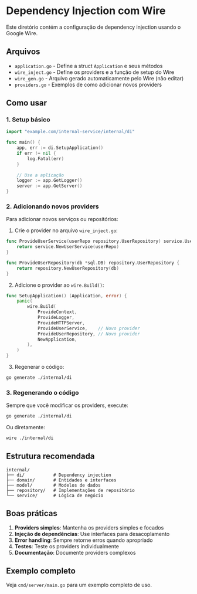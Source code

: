 # Dependency Injection com Wire

Este diretório contém a configuração de dependency injection usando o Google Wire.

## Arquivos

- `application.go` - Define a struct `Application` e seus métodos
- `wire_inject.go` - Define os providers e a função de setup do Wire
- `wire_gen.go` - Arquivo gerado automaticamente pelo Wire (não editar)
- `providers.go` - Exemplos de como adicionar novos providers

## Como usar

### 1. Setup básico

```go
import "example.com/internal-service/internal/di"

func main() {
    app, err := di.SetupApplication()
    if err != nil {
        log.Fatal(err)
    }
    
    // Use a aplicação
    logger := app.GetLogger()
    server := app.GetServer()
}
```

### 2. Adicionando novos providers

Para adicionar novos serviços ou repositórios:

1. Crie o provider no arquivo `wire_inject.go`:

```go
func ProvideUserService(userRepo repository.UserRepository) service.UserService {
    return service.NewUserService(userRepo)
}

func ProvideUserRepository(db *sql.DB) repository.UserRepository {
    return repository.NewUserRepository(db)
}
```

2. Adicione o provider ao `wire.Build()`:

```go
func SetupApplication() (Application, error) {
    panic(
        wire.Build(
            ProvideContext,
            ProvideLogger,
            ProvideHTTPServer,
            ProvideUserService,    // Novo provider
            ProvideUserRepository, // Novo provider
            NewApplication,
        ),
    )
}
```

3. Regenerar o código:

```bash
go generate ./internal/di
```

### 3. Regenerando o código

Sempre que você modificar os providers, execute:

```bash
go generate ./internal/di
```

Ou diretamente:

```bash
wire ./internal/di
```

## Estrutura recomendada

```
internal/
├── di/           # Dependency injection
├── domain/       # Entidades e interfaces
├── model/        # Modelos de dados
├── repository/   # Implementações de repositório
└── service/      # Lógica de negócio
```

## Boas práticas

1. **Providers simples**: Mantenha os providers simples e focados
2. **Injeção de dependências**: Use interfaces para desacoplamento
3. **Error handling**: Sempre retorne erros quando apropriado
4. **Testes**: Teste os providers individualmente
5. **Documentação**: Documente providers complexos

## Exemplo completo

Veja `cmd/server/main.go` para um exemplo completo de uso. 